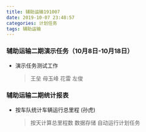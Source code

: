 ```yaml
---
title: 辅助运输191007
date: 2019-10-07 23:48:57
categories: 计划任务
tags: 辅助运输
---
```


### 辅助运输二期演示任务（10月8日-10月18日）
* 演示任务测试工作
    > 王垒 母玉峰 花雷 左俊
    
### 辅助运输二期统计报表
* 按车队统计车辆运行总里程 (孙虎)
    > 按天计算总里程数
    > 数据存储
    > 自动运行计划任务